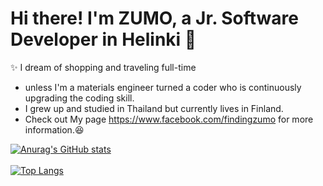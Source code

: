 # Hi there! I'm ZUMO, a Jr. Software Developer in Helinki 🚀

✨ I dream of shopping and traveling full-time
- unless I'm a materials engineer turned a coder who is continuously upgrading the coding skill. 
- I grew up and studied in Thailand but currently lives in Finland. 
- Check out My page https://www.facebook.com/findingzumo for more information.😆


[![Anurag's GitHub stats](https://github-readme-stats.vercel.app/api?username=phornphatch&hide=contribs,prs&count_private=true&show_icons=true&theme=dracula)](https://github.com/anuraghazra/github-readme-stats)
<br><br>
[![Top Langs](https://github-readme-stats.vercel.app/api/top-langs/?username=phornphatch&layout=compact&bg_color=282a36&text_color=fff&title_color=ff6e96)](https://github.com/anuraghazra/github-readme-stats)

